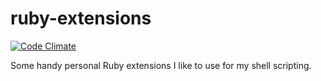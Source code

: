 ruby-extensions
===============

[![Code Climate](https://codeclimate.com/github/nemoDreamer/ruby-extensions.png)](https://codeclimate.com/github/nemoDreamer/ruby-extensions)

Some handy personal Ruby extensions I like to use for my shell scripting.
